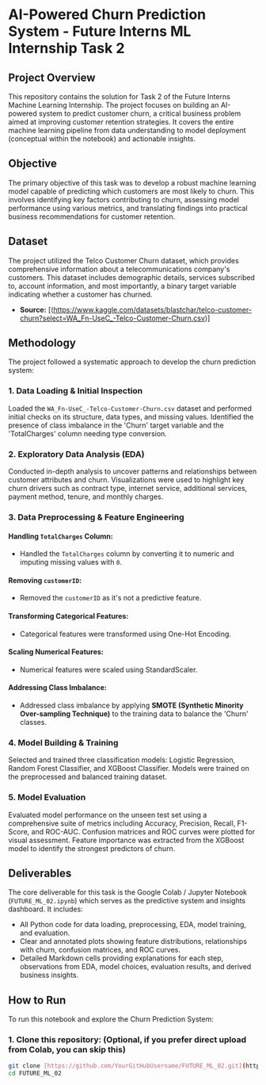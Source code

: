 # AI-Powered Churn Prediction System - Future Interns ML Internship Task 2

## Project Overview
This repository contains the solution for Task 2 of the Future Interns Machine Learning Internship. The project focuses on building an AI-powered system to predict customer churn, a critical business problem aimed at improving customer retention strategies. It covers the entire machine learning pipeline from data understanding to model deployment (conceptual within the notebook) and actionable insights.

## Objective
The primary objective of this task was to develop a robust machine learning model capable of predicting which customers are most likely to churn. This involves identifying key factors contributing to churn, assessing model performance using various metrics, and translating findings into practical business recommendations for customer retention.

## Dataset
The project utilized the Telco Customer Churn dataset, which provides comprehensive information about a telecommunications company's customers. This dataset includes demographic details, services subscribed to, account information, and most importantly, a binary target variable indicating whether a customer has churned.

* **Source:** [(https://www.kaggle.com/datasets/blastchar/telco-customer-churn?select=WA_Fn-UseC_-Telco-Customer-Churn.csv)]


## Methodology
The project followed a systematic approach to develop the churn prediction system:

### 1. Data Loading & Initial Inspection
Loaded the `WA_Fn-UseC_-Telco-Customer-Churn.csv` dataset and performed initial checks on its structure, data types, and missing values. Identified the presence of class imbalance in the 'Churn' target variable and the 'TotalCharges' column needing type conversion.

### 2. Exploratory Data Analysis (EDA)
Conducted in-depth analysis to uncover patterns and relationships between customer attributes and churn. Visualizations were used to highlight key churn drivers such as contract type, internet service, additional services, payment method, tenure, and monthly charges.

### 3. Data Preprocessing & Feature Engineering

#### Handling `TotalCharges` Column:
   * Handled the `TotalCharges` column by converting it to numeric and imputing missing values with `0`.

#### Removing `customerID`:
   * Removed the `customerID` as it's not a predictive feature.

#### Transforming Categorical Features:
   * Categorical features were transformed using One-Hot Encoding.

#### Scaling Numerical Features:
   * Numerical features were scaled using StandardScaler.

#### Addressing Class Imbalance:
   * Addressed class imbalance by applying **SMOTE (Synthetic Minority Over-sampling Technique)** to the training data to balance the 'Churn' classes.

### 4. Model Building & Training
Selected and trained three classification models: Logistic Regression, Random Forest Classifier, and XGBoost Classifier. Models were trained on the preprocessed and balanced training dataset.

### 5. Model Evaluation
Evaluated model performance on the unseen test set using a comprehensive suite of metrics including Accuracy, Precision, Recall, F1-Score, and ROC-AUC. Confusion matrices and ROC curves were plotted for visual assessment. Feature importance was extracted from the XGBoost model to identify the strongest predictors of churn.

## Deliverables
The core deliverable for this task is the Google Colab / Jupyter Notebook (`FUTURE_ML_02.ipynb`) which serves as the predictive system and insights dashboard. It includes:
* All Python code for data loading, preprocessing, EDA, model training, and evaluation.
* Clear and annotated plots showing feature distributions, relationships with churn, confusion matrices, and ROC curves.
* Detailed Markdown cells providing explanations for each step, observations from EDA, model choices, evaluation results, and derived business insights.

## How to Run
To run this notebook and explore the Churn Prediction System:

### 1. Clone this repository: (Optional, if you prefer direct upload from Colab, you can skip this)
   ```bash
   git clone [https://github.com/YourGitHubUsername/FUTURE_ML_02.git](https://github.com/YourGitHubUsername/FUTURE_ML_02.git)
   cd FUTURE_ML_02

